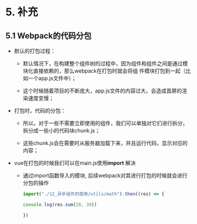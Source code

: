 # 5. 补充

## 5.1 Webpack的代码分包

- 默认的打包过程：

  - 默认情况下，在构建整个组件树的过程中，因为组件和组件之间是通过模块化直接依赖的，那么webpack在打包时就会将组 件模块打包到一起（比如一个app.js文件中）； 

  -  这个时候随着项目的不断庞大，app.js文件的内容过大，会造成首屏的渲染速度变慢； 

- 打包时，代码的分包： 

  - 所以，对于一些不需要立即使用的组件，我们可以单独对它们进行拆分，拆分成一些小的代码块chunk.js； 

  - 这些chunk.js会在需要时从服务器加载下来，并且运行代码，显示对应的内容；

- vue在打包的时候我们可以在main.js使用**import** 解决

  - 通过import函数导入的模块, 后续webpack对其进行打包的时候就会进行分包的操作

    ```js
    import("./12_异步组件的使用/utils/math").then((res) => {
    
    console.log(res.sum(20, 30))
    
    })
    ```

    
